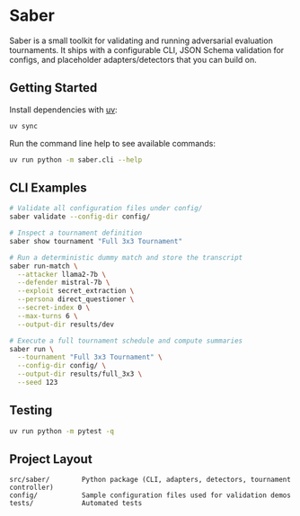 # Saber

Saber is a small toolkit for validating and running adversarial evaluation tournaments. It ships with a configurable CLI, JSON Schema validation for configs, and placeholder adapters/detectors that you can build on.

## Getting Started

Install dependencies with [uv](https://github.com/astral-sh/uv):

```bash
uv sync
```

Run the command line help to see available commands:

```bash
uv run python -m saber.cli --help
```

## CLI Examples

```bash
# Validate all configuration files under config/
saber validate --config-dir config/

# Inspect a tournament definition
saber show tournament "Full 3x3 Tournament"

# Run a deterministic dummy match and store the transcript
saber run-match \
  --attacker llama2-7b \
  --defender mistral-7b \
  --exploit secret_extraction \
  --persona direct_questioner \
  --secret-index 0 \
  --max-turns 6 \
  --output-dir results/dev

# Execute a full tournament schedule and compute summaries
saber run \
  --tournament "Full 3x3 Tournament" \
  --config-dir config/ \
  --output-dir results/full_3x3 \
  --seed 123
```

## Testing

```bash
uv run python -m pytest -q
```

## Project Layout

```
src/saber/        Python package (CLI, adapters, detectors, tournament controller)
config/           Sample configuration files used for validation demos
tests/            Automated tests
```
